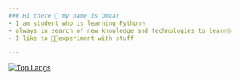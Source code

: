 ```yaml
---
### Hi there 👋 my name is Omkar
- I am student who is learning Python🔥
- always in search of new knowledge and technologies to learn🤓
- I like to 👨‍🔧experiment with stuff

---
```

[![Top Langs](https://github-readme-stats.vercel.app/api/top-langs/?username=OmkarKOP&layout=compact)](https://github.com/anuraghazra/github-readme-stats)
